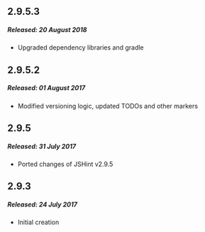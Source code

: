 ## 2.9.5.3
##### Released: 20 August 2018
  * Upgraded dependency libraries and gradle
## 2.9.5.2
##### Released: 01 August 2017
  * Modified versioning logic, updated TODOs and other markers
## 2.9.5
##### Released: 31 July 2017
  * Ported changes of JSHint v2.9.5
## 2.9.3
##### Released: 24 July 2017
  * Initial creation